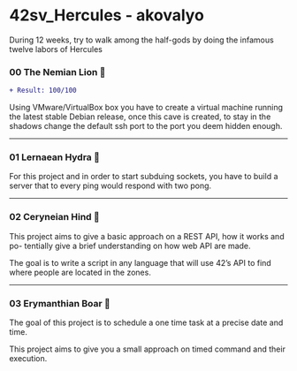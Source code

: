 # 42sv_Hercules - akovalyo

During 12 weeks, try to walk among the half-gods by doing the infamous twelve labors of Hercules

### 00 The Nemian Lion :lion:

```diff
+ Result: 100/100
```

Using VMware/VirtualBox box you have to create a virtual machine running the
latest stable Debian release, once this cave is created, to stay in the shadows
change the default ssh port to the port you deem hidden enough.

***

### 01 Lernaean Hydra :dragon:

For this project and in order to start subduing sockets, you have to build a server
that to every ping would respond with two pong.

***

### 02 Ceryneian Hind :horse:

This project aims to give a basic approach on a REST API, how it works and po-
tentially give a brief understanding on how web API are made.

The goal is to write a script in any language that will use 42’s API to find where people are located in the zones.

***

### 03 Erymanthian Boar :boar:

The goal of this project is to schedule a one time task at a precise date and time.

This project aims to give you a small approach on timed command and their execution.
